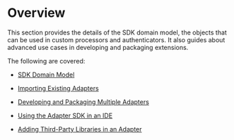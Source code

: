 ﻿---
sidebar_position: 1
---

# Overview

<head>
  <meta name="guidename" content="API Management"/>
  <meta name="context" content="GUID-39ee4775-6b09-43e4-af83-ce2de47a3278"/>
</head>

This section provides the details of the SDK domain model, the objects that can be used in custom processors and authenticators. It also guides about advanced use cases in developing and packaging extensions.

The following are covered: 

- [SDK Domain Model](../SDK%20Guide/SDK_domain_model.md)

- [Importing Existing Adapters](../SDK%20Guide/Importing_existing_adapters.md)

- [Developing and Packaging Multiple Adapters](../SDK%20Guide/Developing_and_packaging_multiple_adapters.md)

- [Using the Adapter SDK in an IDE](../SDK%20Guide/Using_adapter_sdk_in_an_ide.md)

- [Adding Third-Party Libraries in an Adapter](../SDK%20Guide/Adding_third_party_libraries_in_the_adapter.md)
